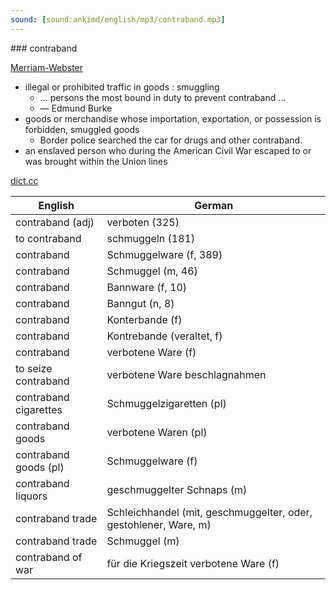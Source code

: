 ```yaml
---
sound: [sound:ankimd/english/mp3/contraband.mp3]
---
```


\### contraband

[Merriam-Webster](https://www.merriam-webster.com/dictionary/contraband)

- illegal or prohibited traffic in goods : smuggling
    - … persons the most bound in duty to prevent contraband …
    - — Edmund Burke
- goods or merchandise whose importation, exportation, or possession is forbidden, smuggled goods
    - Border police searched the car for drugs and other contraband.
- an enslaved person who during the American Civil War escaped to or was brought within the Union lines

[dict.cc](https://www.dict.cc/contraband)

| English        | German       |
| -------------- | ------------ |
| contraband (adj) | verboten (325) |
| to contraband | schmuggeln (181) |
| contraband | Schmuggelware (f, 389) |
| contraband | Schmuggel (m, 46) |
| contraband | Bannware (f, 10) |
| contraband | Banngut (n, 8) |
| contraband | Konterbande (f) |
| contraband | Kontrebande (veraltet, f) |
| contraband | verbotene Ware (f) |
| to seize contraband | verbotene Ware beschlagnahmen |
| contraband cigarettes | Schmuggelzigaretten (pl) |
| contraband goods | verbotene Waren (pl) |
| contraband goods (pl) | Schmuggelware (f) |
| contraband liquors | geschmuggelter Schnaps (m) |
| contraband trade | Schleichhandel (mit, geschmuggelter, oder, gestohlener, Ware, m) |
| contraband trade | Schmuggel (m) |
| contraband of war | für die Kriegszeit verbotene Ware (f) |
